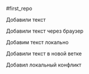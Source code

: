 #first_repo

Добавили текст

Добавили текст через браузер

Добавим текст локально

Добавили текст в новой ветке

Добавил локальный конфликт
